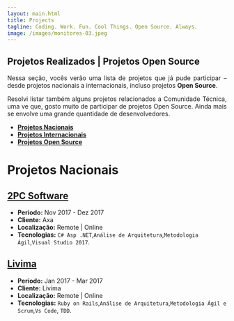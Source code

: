 ```yaml
---
layout: main.html
title: Projects
tagline: Coding. Work. Fun. Cool Things. Open Source. Always.
image: /images/monitores-03.jpeg
---
```


## Projetos Realizados | Projetos Open Source

<p style='text-align: justify;'>
  Nessa seção, vocês verão uma lista de projetos que já pude participar – desde projetos nacionais a internacionais, incluso projetos <b>Open Source</b>.
</p>

<p style='text-align: justify;'>
  Resolvi listar também alguns projetos relacionados a Comunidade Técnica, uma ve que, gosto muito de participar de projetos Open Source. Ainda mais se envolve uma grande quantidade de desenvolvedores.
</p>

- **[Projetos Nacionais](#projetos-nacionais)**
- **[Projetos Internacionais](#projetos-internacionais)**
- **[Projetos Open Source](#projetos-open-source)**

# Projetos Nacionais

## [2PC Software](http://2pc.software/) 
* **Período:** Nov 2017 - Dez 2017 
* **Cliente:** Axa
* **Localização:** Remote | Online
* **Tecnologias:** `C# Asp .NET`,`Análise de Arquitetura`,`Metodologia Ágil`,`Visual Studio 2017`.

## [Livima](https://www.livima.com.br/)
* **Período:** Jan 2017 - Mar 2017 
* **Cliente:** Livima
* **Localização:** Remote | Online
* **Tecnologias:** `Ruby on Rails`,`Análise de Arquitetura`,`Metodologia Ágil e Scrum`,`Vs Code`, `TDD`.










